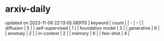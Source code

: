 # arxiv-daily
updated on 2023-11-06 22:13:05.089115
| keyword | count |
| - | - |
| diffusion | 5 |
| self-supervised | 1 |
| foundation model | 3 |
| generative | 6 |
| anomaly | 2 |
| in-context | 2 |
| memory | 6 |
| few-shot | 4 |

